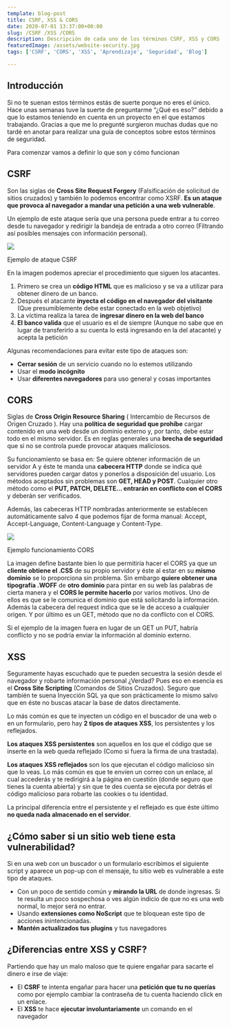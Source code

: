 ```yaml
---
template: blog-post
title: CSRF, XSS & CORS
date: 2020-07-01 13:37:00+00:00
slug: /CSRF /XSS /CORS
description: Descripción de cada uno de los términos CSRF, XSS y CORS
featuredImage: /assets/website-security.jpg
tags: ['CSRF', 'CORS', 'XSS', 'Aprendizaje', 'Seguridad', 'Blog']

---
```

## Introducción

Si no te suenan estos términos estás de suerte porque no eres el único. Hace unas semanas tuve la suerte de preguntarme “¿Qué es eso?” debido a que lo estamos teniendo en cuenta en un proyecto en el que estamos trabajando. Gracias a que me lo pregunté surgieron muchas dudas que no tardé en anotar para realizar una guía de conceptos sobre estos términos de seguridad.

Para comenzar vamos a definir lo que son y cómo funcionan

## CSRF

Son las siglas de **Cross Site Request Forgery** (Falsificación de solicitud de sitios cruzados) y también lo podemos encontrar como XSRF. **Es un ataque que provoca al navegador a mandar una petición a una web vulnerable**.

Un ejemplo de este ataque sería que una persona puede entrar a tu correo desde tu navegador y redirigir la bandeja de entrada a otro correo (Filtrando así posibles mensajes con información personal).

![](https://airanschez.files.wordpress.com/2020/07/1_wi0jgx4-dbt7mxupgatf7w.png?w=640)

Ejemplo de ataque CSRF

En la imagen podemos apreciar el procedimiento que siguen los atacantes.

1. Primero se crea un **código HTML** que es malicioso y se va a utilizar para obtener dinero de un banco.
2. Después el atacante **inyecta el código en el navegador del visitante** (Que presumiblemente debe estar conectado en la web objetivo)
3. La víctima realiza la tarea de **ingresar dinero en la web del banco**
4. **El banco valida** que el usuario es el de siempre (Aunque no sabe que en lugar de transferirlo a su cuenta lo está ingresando en la del atacante) y acepta la petición

Algunas recomendaciones para evitar este tipo de ataques son:

* **Cerrar sesión** de un servicio cuando no lo estemos utilizando
* Usar el **modo incógnito**
* Usar **diferentes navegadores** para uso general y cosas importantes

## CORS

Siglas de **Cross Origin Resource Sharing** ( Intercambio de Recursos de Origen Cruzado ). Hay una **política de seguridad que prohíbe** cargar contenido en una web desde un dominio externo y, por tanto, debe estar todo en el mismo servidor. Es en reglas generales una **brecha de seguridad** que si no se controla puede provocar ataques maliciosos.

Su funcionamiento se basa en: Se quiere obtener información de un servidor A y éste te manda una **cabecera HTTP** donde se indica qué servidores pueden cargar datos y ponerlos a disposición del usuario. Los métodos aceptados sin problemas son **GET, HEAD y POST**. Cualquier otro método como el **PUT, PATCH, DELETE… entrarán en conflicto con el CORS** y deberán ser verificados.

Además, las cabeceras HTTP nombradas anteriormente se establecen automáticamente salvo 4 que podemos fijar de forma manual: Accept, Accept-Language, Content-Language y Content-Type.

![](https://airanschez.files.wordpress.com/2020/07/angular_nginx_cors.png?w=800)

Ejemplo funcionamiento CORS

La imagen define bastante bien lo que permitiría hacer el CORS ya que un **cliente obtiene el .CSS** de su propio servidor y éste al estar en su **mismo dominio** se lo proporciona sin problema. Sin embargo **quiere obtener una tipografía .WOFF** de **otro dominio** para pintar en su web las palabras de cierta manera y el **CORS le permite hacerlo** por varios motivos. Uno de ellos es que se le comunica el dominio que está solicitando la información. Además la cabecera del request indica que se le de acceso a cualquier origen. Y por último es un GET, método que no da conflicto con el CORS.

Si el ejemplo de la imagen fuera en lugar de un GET un PUT, habría conflicto y no se podría enviar la información al dominio externo.

## XSS

Seguramente hayas escuchado que te pueden secuestra la sesión desde el navegador y robarte información personal ¿Verdad? Pues eso en esencia es el **Cross Site Scripting** (Comandos de Sitios Cruzados). Seguro que también te suena Inyección SQL ya que son prácticamente lo mismo salvo que en éste no buscas atacar la base de datos directamente.

Lo más común es que te inyecten un código en el buscador de una web o en un formulario, pero hay **2 tipos de ataques XSS**, los persistentes y los reflejados.

**Los ataques XSS persistentes** son aquellos en los que el código que se inserte en la web queda reflejado (Como si fuera la firma de una trastada).

**Los ataques XSS reflejados** son los que ejecutan el código malicioso sin que lo veas. Lo más común es que te envíen un correo con un enlace, al cual accederás y te redirigirá a la página en cuestión (donde seguro que tienes la cuenta abierta) y sin que te des cuenta se ejecuta por detrás el código malicioso para robarte las cookies o tu identidad.

La principal diferencia entre el persistente y el reflejado es que éste último **no queda nada almacenado en el servidor**.

## ¿Cómo saber si un sitio web tiene esta vulnerabilidad?

Si en una web con un buscador o un formulario escribimos el siguiente script y aparece un pop-up con el mensaje, tu sitio web es vulnerable a este tipo de ataques.

* Con un poco de sentido común y **mirando la URL** de donde ingresas. Si te resulta un poco sospechosa o ves algún indicio de que no es una web normal, lo mejor será no entrar.
* Usando **extensiones como NoScript** que te bloquean este tipo de acciones inintencionadas.
* **Mantén actualizados tus plugins** y tus navegadores

## ¿Diferencias entre XSS y CSRF?

Partiendo que hay un malo maloso que te quiere engañar para sacarte el dinero e irse de viaje:

* El **CSRF** te intenta engañar para hacer una **petición que tu no querías** como por ejemplo cambiar la contraseña de tu cuenta haciendo click en un enlace.
* El **XSS** te hace **ejecutar involuntariamente** un comando en el navegador